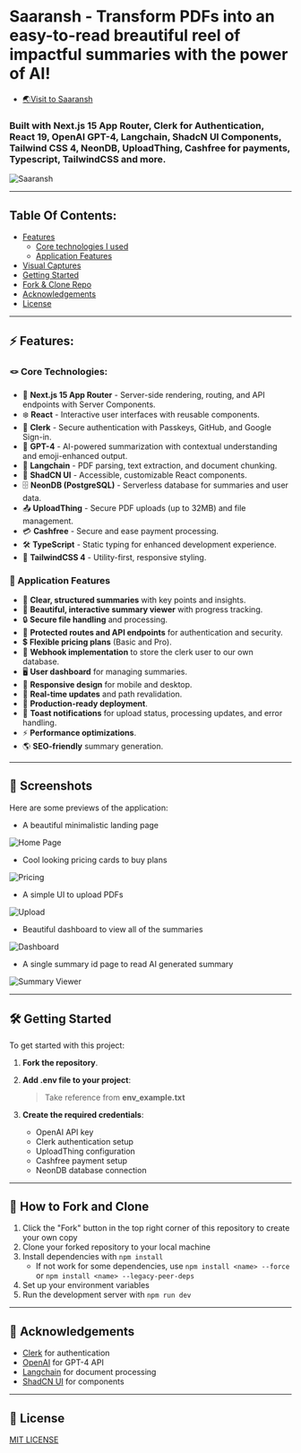 # Saaransh - Transform PDFs into an easy-to-read breautiful reel of impactful summaries with the power of AI!

- [🌏Visit to Saaransh](https://saaransh-ai.vercel.app/)

### Built with Next.js 15 App Router, Clerk for Authentication, React 19, OpenAI GPT-4, Langchain, ShadcN UI Components, Tailwind CSS 4, NeonDB, UploadThing, Cashfree for payments, Typescript, TailwindCSS and more.

![Saaransh](public/opengraph-image.png)

---

## Table Of Contents:

- [Features](#-features)
  - [Core technologies I used](#-core-technologies)
  - [Application Features](#-application-features)
- [Visual Captures](#-screenshots)
- [Getting Started](#-getting-started)
- [Fork & Clone Repo](#-how-to-fork-and-clone)
- [Acknowledgements](#-acknowledgements)
- [License](#-license)

---

## ⚡ Features:

### 🪢 Core Technologies:

- 🚀 **Next.js 15 App Router** - Server-side rendering, routing, and API endpoints with Server Components.
- ❄️ **React** - Interactive user interfaces with reusable components.
- 🔑 **Clerk** - Secure authentication with Passkeys, GitHub, and Google Sign-in.
- 🤖 **GPT-4** - AI-powered summarization with contextual understanding and emoji-enhanced output.
- 📄 **Langchain** - PDF parsing, text extraction, and document chunking.
- 🎨 **ShadCN UI** - Accessible, customizable React components.
- 🗄️ **NeonDB (PostgreSQL)** - Serverless database for summaries and user data.
- 📤 **UploadThing** - Secure PDF uploads (up to 32MB) and file management.
- 💳 **Cashfree** - Secure and ease payment processing.
- 🛠 **TypeScript** - Static typing for enhanced development experience.
- 🎨 **TailwindCSS 4** - Utility-first, responsive styling.

### 💫 Application Features

- 📝 **Clear, structured summaries** with key points and insights.
- 🎨 **Beautiful, interactive summary viewer** with progress tracking.
- 🔒 **Secure file handling** and processing.
- 🔐 **Protected routes and API endpoints** for authentication and security.
- 💲 **Flexible pricing plans** (Basic and Pro).
- 📩 **Webhook implementation** to store the clerk user to our own database.
- 🖥️ **User dashboard** for managing summaries.
- 📱 **Responsive design** for mobile and desktop.
- 🔄 **Real-time updates** and path revalidation.
- 🚀 **Production-ready deployment**.
- 🔔 **Toast notifications** for upload status, processing updates, and error handling.
- ⚡ **Performance optimizations**.
- 🌎 **SEO-friendly** summary generation.

---

## 📸 Screenshots

Here are some previews of the application:

- A beautiful minimalistic landing page

![Home Page](public/screenshots/landing.png)

- Cool looking pricing cards to buy plans

![Pricing](public/screenshots/pricing.png)

- A simple UI to upload PDFs

![Upload](public/screenshots/upload.png)

- Beautiful dashboard to view all of the summaries

![Dashboard](public/screenshots/dashboard.png)

- A single summary id page to read AI generated summary

![Summary Viewer](public/screenshots/summary-viewer.png)

---

## 🛠 Getting Started

To get started with this project:

1. **Fork the repository**.
2. **Add .env file to your project**:

   > Take reference from **env_example.txt**

3. **Create the required credentials**:
   - OpenAI API key
   - Clerk authentication setup
   - UploadThing configuration
   - Cashfree payment setup
   - NeonDB database connection

---

## 🌱 How to Fork and Clone

1. Click the "Fork" button in the top right corner of this repository to create your own copy
2. Clone your forked repository to your local machine
3. Install dependencies with `npm install`
   - If not work for some dependencies, use `npm install <name> --force` or `npm install <name> --legacy-peer-deps`
4. Set up your environment variables
5. Run the development server with `npm run dev`

---

## 🙏 Acknowledgements

- [Clerk](https://go.clerk.com/5q0WrFA) for authentication
- [OpenAI](https://openai.com) for GPT-4 API
- [Langchain](https://js.langchain.com) for document processing
- [ShadCN UI](https://ui.shadcn.com/) for components

---

## 📜 License

[MIT LICENSE](LICENSE)
